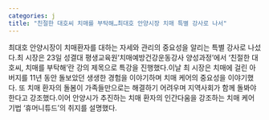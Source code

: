 ```yaml
---
categories: j
title: "친절한 대호씨 치매를 부탁해…최대호 안양시장 치매 특별 강사로 나서"
---
```

최대호 안양시장이 치매환자를 대하는 자세와 관리의 중요성을 알리는 특별 강사로 나섰다.최 시장은 23일 성결대 평생교육원‘치매예방건강운동강사 양성과정’에서 ‘친절한 대호씨, 치매를 부탁해’란 강의 제목으로 특강을 진행했다.이날 최 시장은 치매에 걸린 아버지를 11년 동안 돌보았던 생생한 경험을 이야기하며 치매 케어의 중요성을 이야기했다. 또 치매 환자의 돌봄이 가족들만으로는 해결하기 어려우며 지역사회가 함께 돌봐야한다고 강조했다.이어 안양시가 추진하는 치매 환자의 인간다움을 강조하는 치매 케어 기법 ‘휴머니튜드’의 취지를 설명했다.